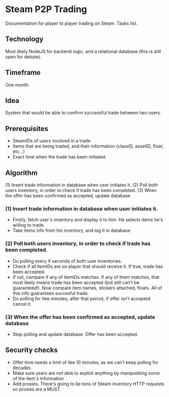 # Steam P2P Trading
Documentation for player to player trading on Steam. Tasks list.

## Technology
Most likely NodeJS for backend logic, and a relational database (this is still open for debate).

## Timeframe
One month.

## Idea
 System that would be able to confirm successful trade between two users. 
## Prerequisites
  - SteamIDs of users involved in a trade
  - Items that are being traded, and their information (classID, assetID, float, etc...)
  - Exact time when the trade has been initiated.

## Algorithm
   (1) Insert trade information in database when user initiates it.
   (2) Poll both users inventory, in order to check if trade has been completed.
   (3) When the offer has been confirmed as accepted, update database

### (1) Insert trade information in database when user initiates it.
 - Firstly, fetch user's inventory and display it to him. He selects items he's willing to trade.
 - Take items info from his inventory, and log it in database
### (2) Poll both users inventory, in order to check if trade has been completed.
  - Do polling every X seconds of both user inventories.
  - Check if all itemIDs are on player that should receive it. If true, trade has been accepted.
  - If not, compare if any of itemIDs matches. If any of them matches, that most likely means trade has been accepted (but still can't be guaranteed!). Now compare item names, stickers attached, floats. All of this info guarantees succesful trade.
  - Do polling for few minutes, after that period, if offer isn't accepted cancel it.
### (3) When the offer has been confirmed as accepted, update database
  - Stop polling and update database. Offer has been accepted.
  

## Security checks
  - Offer time needs  a limit of like 10 minutes, as we can't keep polling for decades
  - Make sure users are not able to exploit anything by manipulating some of the item's information
  - Add proxies. There's going to be tons of Steam inventory HTTP requests so proxies are a MUST.

  




